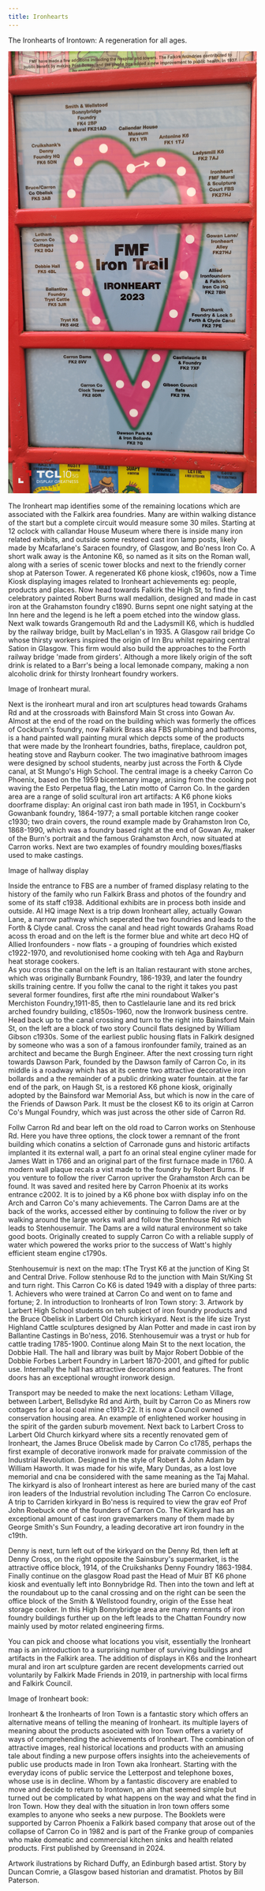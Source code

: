 ```yaml
---
title: Ironhearts
---
```


The Ironhearts of Irontown: A regeneration for all ages.

![Ironheart map](../images/Ironheartmap.jpg)


The Ironheart map identifies some of the remaining locations which are associated with the Falkirk area foundries. Many are within walking distance of the start but a complete circuit would measure some 30 miles. Starting at 12 oclock with callandar House Museum where there is inside many iron related exhibits, and outside some restored cast iron lamp posts, likely made by Mcafarlane's Saracen foundry, of Glasgow, and Bo'ness Iron Co. A short walk away is the Antonine K6, so named as it sits on the Roman wall, along with a series of scenic tower blocks and next to the friendly corner shop at Paterson Tower. A regenerated K6 phone kiosk, c1960s, now a Time Kiosk displaying images related to Ironheart achievements eg: people, products and places. Now head towards Falkirk the High St, to find the celebratory painted Robert Burns wall medallion, designed and made in cast iron at the Grahamston foundry c1890. Burns sepnt one night satying at the Inn here and the legend is he left a poem etched into the window glass.  
Next walk towards Grangemouth Rd and the Ladysmill K6, which is huddled by the railway bridge, built by MacLellan's in 1935. A Glasgow rail bridge Co whose thirsty workers inspired the origin of Irn Bru whilst repairing central Sation in Glasgow. This firm would also build the approaches to the Forth railway bridge 'made from girders'. Although a more likely origin of the soft drink is related to a Barr's being a local lemonade company, making a non alcoholic drink for thirsty Ironheart foundry workers.

Image of Ironheart mural.

Next is the ironheart mural and iron art sculptures head towards Grahams Rd and at the crossroads with Bainsford Main St cross into Gowan Av. Almost at the end of the road on the building which was formerly the offices of Cockburn's foundry, now Falkirk Brass aka FBS plumbing and bathrooms, is a hand painted wall painting mural which depcts some of the products that were made by the Ironheart foundries, baths, fireplace, cauldron pot, heating stove and Rayburn cooker. The two imaginative bathroom images were designed by school students, nearby just across the Forth & Clyde canal, at St Mungo's High School. The central image is a cheeky Carron Co Phoenix, based on the 1959 bicentenary image, arising from the cooking pot waving the Esto Perpetua flag, the Latin motto of Carron Co. 
In the garden area are a range of solid scultural iron art artifacts: A K6 phone kioks doorframe display: An original cast iron bath made in 1951, in Cockburn's Gowanbank foundry, 1864-1977; a small portable kitchen range cooker c1930; two drain covers, the round example made by Grahamston Iron Co, 1868-1990, which was a foundry based right at the end of Gowan Av, maker of the Burn's portrait and the famous Grahamston Arch, now situated at Carron works. Next are two examples of foundry moulding boxes/flasks used to make castings.

Image of hallway display

Inside the entrance to FBS are a number of framed displasy relating to the history of the family who run Falkirk Brass and photos of the foundry and some of its staff c1938. Additional exhibits are in process both inside and outside.
AI HQ image
Next is a trip down Ironheart alley, actually Gowan Lane, a narrow pathway which seperated the two foundries and leads to the Forth & Clyde canal. Cross the canal and head right towards Grahams Road acoss th eroad and on the left is the former blue and white art deco HQ of Allied Ironfounders - now flats - a grouping of foundries which existed c1922-1970, and revolutionised home cooking with teh Aga and Rayburn heat storage cookers.  
As you cross the canal on the left is an Italian restaurant with stone arches, which was originally Burnbank Foundry, 186-1939, and later the foundry skills training centre. If you follw the canal to the right it takes you past several former foundires, first afte rthe mini roundabout Walker's Merchiston Foundry,1911-85, then to Castlelaurie lane and its red brick arched foundry building, c1850s-1960, now the Ironwork business centre. 
Head back up to the canal crossing and turn to the right into Bainsford Main St, on the left are a block of two story Council flats designed by William Gibson c1930s. Some of the earliest public housing flats in Falkirk designed by someone who was a son of a famous ironfounder family, trained as an architect and became the Burgh Engineer. After the next crossing turn right towards Dawson Park, founded by the Dawson family of Carron Co, in its  middle is a roadway which has at its centre two attractive decorative iron bollards and a the remainder of a public drinking water fountain. at the far end of the park, on Haugh St, is a restored K6 phone kiosk, originally adopted by the Bainsford war Memorial Ass, but which is now in the care of the Friends of Dawson Park. It must be the closest K6 to its origin at Carron Co's Mungal Foundry, which was just across the other side of Carron Rd.

Follw Carron Rd and bear left on the old road to Carron works on Stenhouse Rd. Here you have three options, the clock tower a remnant of the front building which conatins a selction of Carronade guns and historic artifacts implanted it its external wall, a part fo an orinal steal engine cyliner made for James Watt in 1766 and an original part of the first furnace made in 1760. A modern wall plaque recals a vist made to the foundry by Robert Burns. If you venture to follow the river Carron upriver the Grahamston Arch can be found. It was saved and resited here by Carron Phoenix at its works entrance c2002. It is to joined by a K6 phone box wiith display info on the Arch and Carron Co's many achievements. The Carron Dams are at the back of the works, accessed either by continuing to follow the river or by walking around the large works wall and follow the Stenhouse Rd which leads to Stenhousemuir. The Dams are a wild natural environment so take good boots. Originally created to supply Carron Co with a reliable supply of water which powered the works prior to the success of Watt's highly efficient steam engine c1790s. 

Stenhousemuir is next on the map: tThe Tryst K6 at the junction of King St and Central Drive. Follow stenhouse Rd to the junction with Main St/King St and turn right. This Carron Co K6 is dated 1949 with a display of three parts: 1. Achievers who were trained at Carron Co and went on to fame and fortune; 2. In introduction to Ironhearts of Iron Town story: 3. Artwork by Larbert High School students on teh subject of iron foundry products and the Bruce Obelisk in Larbert Old Church kirkyard. Next is the life size Tryst Highland Cattle sculptures designed by Alan Potter and made in cast iron by Ballantine Castings in Bo'ness, 2016. Stenhousemuir was a tryst or hub for cattle trading 1785-1900. Continue along Main St to the next location, the Dobbie Hall. The hall and library was built by Major Robert Dobbie of the Dobbie Forbes Larbert Foundry in Larbert 1870-2001, and gifted for public use. Internally the hall has attractive decorations and features. The front doors has an exceptional wrought ironwork design.

Transport may be needed to make the next locations: Letham Village, between Larbert, Bellsdyke Rd and Airth, built by Carron Co as Miners row cottages for a local coal mine c1913-22. It is now a Council owned conservation housing area. An example of enlightened worker housing in the spirit of the garden suburb movement. Next back to Larbert Cross to Larbert Old Church kirkyard where sits a recently renovated gem of Ironheart, the James Bruce Obelisk made by Carron Co c1785, perhaps the first example of decorative ironwork made for praivate commission of the Industrial Revolution. Designed in the style of Robert & John Adam by William Haworth. It was made for his wife, Mary Dundas, as a lost love memorial and cna be considered with the same meaning as the Taj Mahal. The kirkyard is also of Ironheart interest
as here are buried many of the cast iron leaders of the Industrial revolution including The Carron Co enclosure. A trip to Carriden kirkyard in Bo'ness is required to view the grav eof Prof John Roebuck one of the founders of Carron Co. The Kirkyard has an exceptional amount of cast iron gravemarkers many of them made by George Smith's Sun Foundry, a leading decorative art iron foundry in the c19th.

Denny is next, turn left out of the kirkyard on the Denny Rd, then left at Denny Cross, on the right opposite the Sainsbury's supermarket, is the attractive office block, 1914, of the Cruikshanks Denny Foundry 1863-1984. Finally continue on the glasgow Road past the Head of Muir BT K6 phone kiosk and eventually left into Bonnybridge Rd. Then into the town and left at the roundabout up to the canal crossing and on the right can be seen the office block of the Smith & Wellstood foundry, origin of the Esse heat storage cooker. In this High Bonnybridge area are many remnants of iron foundry buildings further up on the left leads to the Chattan Foundry now mainly used by motor related engineering firms.

You can pick and choose what locations you visit, essentially the Ironheart map is an introduction to a surprising number of surviving buildings and artifacts in the Falkirk area. The addition of displays in K6s and the Ironheart mural and iron art sculpture garden are recent developments carried out voluntarily by Falkirk Made Friends in 2019, in partnership with local firms and Falkirk Council.   

Image of Ironheart book:

Ironheart & the Ironhearts of Iron Town is a fantastic story which offers an alternative means of telling the meaning of Ironheart. its multiple layers of meaning about the products asociated with Iron Town offers a variety of ways of comprehending the achievements of Ironheart. The combination of attractive images, real historical locations and products with an amusing tale about finding a new purpose offers insights into the acheievements of public use products made in Iron Town aka Ironheart. Starting with the everyday icons of public service the Letterpost and telephone boxes, whose use is in decline. Whom by a fantastic discovery are enabled to move and decide to return to Irontown, an aim that seemed simple but turned out be complicated by what happens on the way and what the find in Iron Town. How they deal with the situation in Iron town offers some examples to anyone who seeks a new purpose. 
The Booklets were supported by Carron Phoenix a Falkirk based company that arose out of the collapse of Carron Co in 1982 and is part of the Franke group of companies who make domeatic and commercial kitchen sinks and health related products. First published by Greensand in 2024.

Artwork ilustrations by Richard Duffy, an Edinburgh based artist.
Story by Duncan Comrie, a Glasgow based historian and dramatist.
Photos by Bill Paterson.
